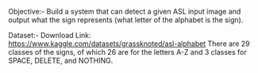  Objective:-
 Build a system that can detect a given ASL input image and output what the sign represents
 (what letter of the alphabet is the sign).
 
 Dataset:-
 Download Link: https://www.kaggle.com/datasets/grassknoted/asl-alphabet
 There are 29 classes of the signs, of which 26 are for the letters A-Z and 3 classes for SPACE,
 DELETE, and NOTHING.
